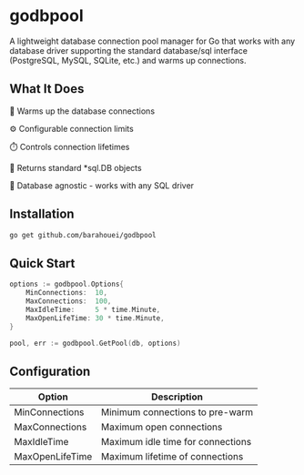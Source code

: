 # godbpool

A lightweight database connection pool manager for Go that works with any database driver supporting the standard database/sql interface (PostgreSQL, MySQL, SQLite, etc.) and warms up connections.

## What It Does
🚀 Warms up the database connections

⚙️ Configurable connection limits

⏱️ Controls connection lifetimes

🔄 Returns standard *sql.DB objects

🧩 Database agnostic - works with any SQL driver

## Installation

```bash
go get github.com/barahouei/godbpool
```

## Quick Start

```go
options := godbpool.Options{
    MinConnections:  10,
    MaxConnections:  100,
    MaxIdleTime:     5 * time.Minute,
    MaxOpenLifeTime: 30 * time.Minute,
}

pool, err := godbpool.GetPool(db, options)
```
## Configuration

Option | Description
------------- | -------------
MinConnections | Minimum connections to pre-warm
MaxConnections | Maximum open connections
MaxIdleTime | Maximum idle time for connections
MaxOpenLifeTime | Maximum lifetime of connections

